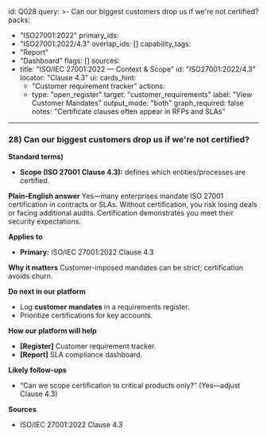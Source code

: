 id: Q028
query: >-
  Can our biggest customers drop us if we're not certified?
packs:
  - "ISO27001:2022"
primary_ids:
  - "ISO27001:2022/4.3"
overlap_ids: []
capability_tags:
  - "Report"
  - "Dashboard"
flags: []
sources:
  - title: "ISO/IEC 27001:2022 — Context & Scope"
    id: "ISO27001:2022/4.3"
    locator: "Clause 4.3"
ui:
  cards_hint:
    - "Customer requirement tracker"
  actions:
    - type: "open_register"
      target: "customer_requirements"
      label: "View Customer Mandates"
output_mode: "both"
graph_required: false
notes: "Certificate clauses often appear in RFPs and SLAs"
---
### 28) Can our biggest customers drop us if we're not certified?

**Standard terms)**
- **Scope (ISO 27001 Clause 4.3):** defines which entities/processes are certified.

**Plain-English answer**
Yes—many enterprises mandate ISO 27001 certification in contracts or SLAs. Without certification, you risk losing deals or facing additional audits. Certification demonstrates you meet their security expectations.

**Applies to**
- **Primary:** ISO/IEC 27001:2022 Clause 4.3

**Why it matters**
Customer-imposed mandates can be strict; certification avoids churn.

**Do next in our platform**
- Log **customer mandates** in a requirements register.
- Prioritize certifications for key accounts.

**How our platform will help**
- **[Register]** Customer requirement tracker.
- **[Report]** SLA compliance dashboard.

**Likely follow-ups**
- “Can we scope certification to critical products only?” (Yes—adjust Clause 4.3)

**Sources**
- ISO/IEC 27001:2022 Clause 4.3
